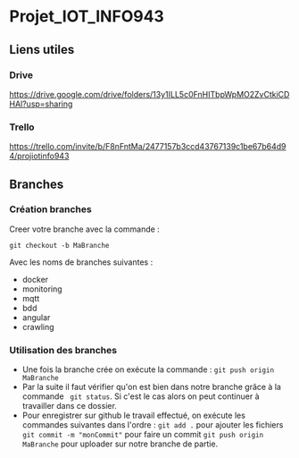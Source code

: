 # Projet_IOT_INFO943
## Liens utiles
### Drive
https://drive.google.com/drive/folders/13y1ILL5c0FnHITbpWpMO2ZvCtkiCDHAl?usp=sharing
### Trello
https://trello.com/invite/b/F8nFntMa/2477157b3ccd43767139c1be67b64d94/projiotinfo943

## Branches
### Création branches
Creer votre branche avec la commande : 
```
git checkout -b MaBranche
```
Avec les noms de branches suivantes :
- docker
- monitoring
- mqtt
- bdd
- angular
- crawling

### Utilisation des branches

- Une fois la branche crée on exécute la commande : ```git push origin MaBranche```
- Par la suite il faut vérifier qu'on est bien dans notre branche grâce à la commande ``` git status```. Si c'est le cas alors on peut continuer à travailler dans ce dossier.
- Pour enregistrer sur github le travail effectué, on exécute les commandes suivantes dans l'ordre :
```git add .``` pour ajouter les fichiers
```git commit -m "monCommit"``` pour faire un commit
```git push origin MaBranche``` pour uploader sur notre branche de partie.
